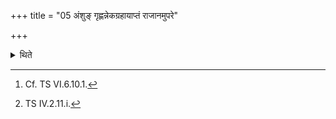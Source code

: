+++
title = "05 अंशुङ् गृह्णन्नेकग्रहायाप्तं राजानमुपरे"

+++

<details><summary>थिते</summary>

5. (Before) taking the Aṁśu (-scoop), having poured upon the Upara (lower pressing stone) some quantity of the king (Soma) which would be suffficient for one cup of Soma-juice, having pressed it once,[^1] singing the Vāmadevya (-sāman) mentally he takes the scoop without breathing. Or (he may scoop) with the (basic) verse of the Vāmadevya (sāman) (beginning with) kayā naścitra ābhuvat.[^2]  

[^1]: Cf. TS VI.6.10.1.  

[^2]: TS IV.2.11.i.  
</details>
